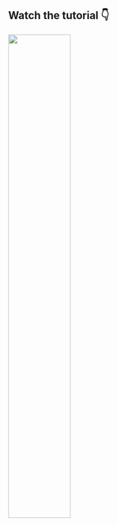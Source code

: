 ## Watch the tutorial 👇

<div align="left">
      <a href="https://youtu.be/6yTI-MY--JI">
         <img src="https://img.youtube.com/vi/DbMaPNUqxms/0.jpg" style="width:50%;">
      </a>
</div>
